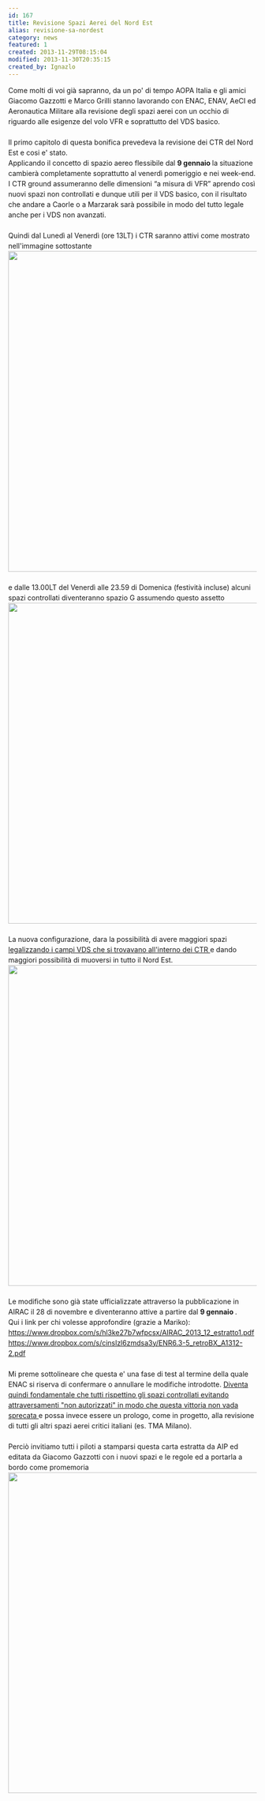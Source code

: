 ```yaml
---
id: 167
title: Revisione Spazi Aerei del Nord Est
alias: revisione-sa-nordest
category: news
featured: 1
created: 2013-11-29T08:15:04
modified: 2013-11-30T20:35:15
created_by: Ignazlo
---
```

<p style="line-height: 1.5em;">
 Come molti di voi già sapranno, da un po' di tempo AOPA Italia e gli amici Giacomo Gazzotti e Marco Grilli stanno lavorando con ENAC, ENAV, AeCI ed Aeronautica Militare alla revisione degli spazi aerei con un occhio di riguardo alle esigenze del volo VFR e soprattutto del VDS basico.
 <br/>
 <br/>
 Il primo capitolo di questa bonifica prevedeva la revisione dei CTR del Nord Est e cosi e' stato.
 <br/>
 Applicando il concetto di spazio aereo flessibile dal
 <strong>
  9 gennaio
 </strong>
 la situazione cambierà completamente soprattutto al venerdì pomeriggio e nei week-end.
 <br/>
 I CTR ground assumeranno delle dimensioni “a misura di VFR” aprendo così nuovi spazi non controllati e dunque utili per il VDS basico, con il risultato che andare a Caorle o a Marzarak sarà possibile in modo del tutto legale anche per i VDS non avanzati.
 <br/>
 <br/>
 Quindi dal Lunedì al Venerdì (ore 13LT) i CTR saranno attivi come mostrato nell'immagine sottostante
 <br/>
 <a href="images/stories/2013-revisione-sa-ne-newwrkdays-full.jpg" target="_blank">
  <img alt="" border="0" src="images/stories/2013-revisione-sa-ne-newwrkdays.jpg" width="650"/>
 </a>
 <br/>
 <br/>
 e dalle 13.00LT del Venerdì alle 23.59 di Domenica (festività incluse) alcuni spazi controllati diventeranno spazio G assumendo questo assetto
 <br/>
 <a href="images/stories/2013-revisione-sa-ne-newnonwrkdays-full.jpg" target="_blank">
  <img alt="" border="0" src="images/stories/2013-revisione-sa-ne-newnonwrkdays.jpg" width="650"/>
 </a>
 <br/>
 <br/>
 La nuova configurazione, dara la possibilità di avere maggiori spazi
 <a href="images/stories/2013-revisione-sa-ne-campiliberati.jpg" target="_blank">
  legalizzando i campi VDS che si trovavano all'interno dei CTR
 </a>
 e dando maggiori possibilità di muoversi in tutto il Nord Est.
 <br/>
 <a href="images/stories/2013-revisione-sa-ne-newroutes-full.jpg" target="_blank">
  <img alt="" border="0" src="images/stories/2013-revisione-sa-ne-newroutes.jpg" width="650"/>
 </a>
 <br/>
 <br/>
 Le modifiche sono già state ufficializzate attraverso la pubblicazione in AIRAC il 28 di novembre e diventeranno attive a partire dal
 <strong>
  9 gennaio
 </strong>
 .
 <br/>
 Qui i link per chi volesse approfondire (grazie a Mariko):
 <br/>
 <a href="https://www.dropbox.com/s/hl3ke27b7wfpcsx/AIRAC_2013_12_estratto1.pdf" target="_blank">
  https://www.dropbox.com/s/hl3ke27b7wfpcsx/AIRAC_2013_12_estratto1.pdf
 </a>
 <br/>
 <a href="https://www.dropbox.com/s/cinslzl6zmdsa3y/ENR6.3-5_retroBX_A1312-2.pdf" target="_blank">
  https://www.dropbox.com/s/cinslzl6zmdsa3y/ENR6.3-5_retroBX_A1312-2.pdf
 </a>
 <br/>
 <br/>
 Mi preme sottolineare che questa e' una fase di test al termine della quale ENAC si riserva di confermare o annullare le modifiche introdotte.
 <span style="text-decoration: underline;">
  Diventa quindi fondamentale che tutti rispettino gli spazi controllati evitando attraversamenti "non autorizzati" in modo che questa vittoria non vada sprecata
 </span>
 e possa invece essere un prologo, come in progetto, alla revisione di tutti gli altri spazi aerei critici italiani (es. TMA Milano).
 <br/>
 <br/>
 Perciò invitiamo tutti i piloti a stamparsi questa carta estratta da AIP ed editata da Giacomo Gazzotti con i nuovi spazi e le regole ed a portarla a bordo come promemoria
 <br/>
 <a href="images/stories/2013-enr6.3-5_nav-full.jpg" target="_blank">
  <img alt="" border="0" src="images/stories/2013-enr6.3-5_nav.jpg" width="650"/>
 </a>
</p>
